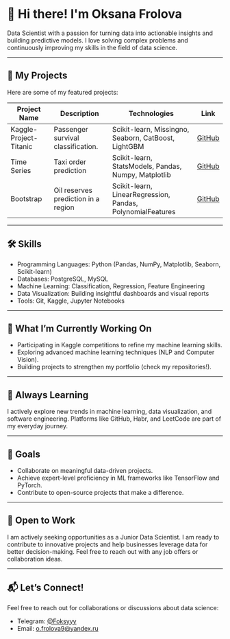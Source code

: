 # 👋 Hi there! I'm Oksana Frolova  
Data Scientist with a passion for turning data into actionable insights and building predictive models. I love solving complex problems and continuously improving my skills in the field of data science.  

---

## 📂 My Projects  
Here are some of my featured projects:  

| Project Name       | Description                              | Technologies         | Link                     |
|--------------------|------------------------------------------|----------------------|--------------------------|
| Kaggle-Project-Titanic   | Passenger survival classification.    | Scikit-learn, Missingno, Seaborn, CatBoost, LightGBM | [GitHub](https://github.com/frolovao/Kaggle-Project-Titanic/tree/main) |
| Time Series   | Taxi order prediction | Scikit-learn, StatsModels, Pandas, Numpy, Matplotlib   | [GitHub](https://github.com/frolovao/time_series) |
| Bootstrap      | Oil reserves prediction in a region     |  Scikit-learn, LinearRegression, Pandas, PolynomialFeatures    | [GitHub](https://github.com/frolovao/bootstrap/tree/main) |

---

## 🛠️ Skills  
- Programming Languages: Python (Pandas, NumPy, Matplotlib, Seaborn, Scikit-learn)  
- Databases: PostgreSQL, MySQL  
- Machine Learning: Classification, Regression, Feature Engineering  
- Data Visualization: Building insightful dashboards and visual reports  
- Tools: Git, Kaggle, Jupyter Notebooks  

---

## 🚀 What I’m Currently Working On  
- Participating in Kaggle competitions to refine my machine learning skills.  
- Exploring advanced machine learning techniques (NLP and Computer Vision).  
- Building projects to strengthen my portfolio (check my repositories!).  

---

## 🌱 Always Learning  
I actively explore new trends in machine learning, data visualization, and software engineering. Platforms like GitHub, Habr, and LeetCode are part of my everyday journey.  

---

## 🎯 Goals  
- Collaborate on meaningful data-driven projects.  
- Achieve expert-level proficiency in ML frameworks like TensorFlow and PyTorch.  
- Contribute to open-source projects that make a difference.  

---

## 👀 Open to Work  
I am actively seeking opportunities as a Junior Data Scientist. I am ready to contribute to innovative projects and help businesses leverage data for better decision-making. Feel free to reach out with any job offers or collaboration ideas.  

---

## 📬 Let’s Connect!  
Feel free to reach out for collaborations or discussions about data science:  
- Telegram: [@Foksyyy](https://t.me/Foksyyy)  
- Email: [o.frolova9@yandex.ru](mailto:o.frolova9@yandex.ru)
